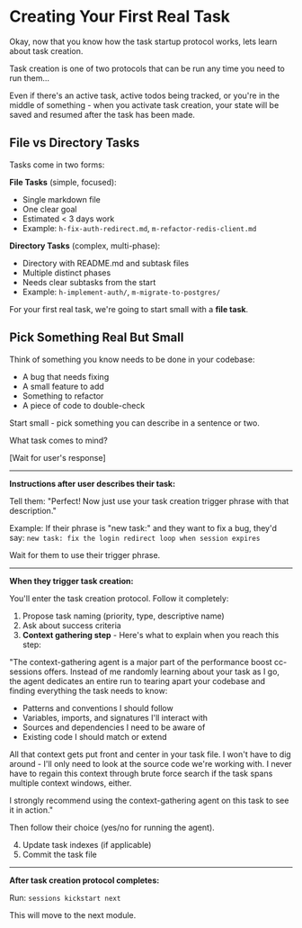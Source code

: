# Creating Your First Real Task

Okay, now that you know how the task startup protocol works, lets learn about task creation.

Task creation is one of two protocols that can be run any time you need to run them...

Even if there's an active task, active todos being tracked, or you're in the middle of something - when you activate task creation, your state will be saved and resumed after the task has been made.

## File vs Directory Tasks

Tasks come in two forms:

**File Tasks** (simple, focused):
- Single markdown file
- One clear goal
- Estimated < 3 days work
- Example: `h-fix-auth-redirect.md`, `m-refactor-redis-client.md`

**Directory Tasks** (complex, multi-phase):
- Directory with README.md and subtask files
- Multiple distinct phases
- Needs clear subtasks from the start
- Example: `h-implement-auth/`, `m-migrate-to-postgres/`

For your first real task, we're going to start small with a **file task**.

## Pick Something Real But Small

Think of something you know needs to be done in your codebase:
- A bug that needs fixing
- A small feature to add
- Something to refactor
- A piece of code to double-check

Start small - pick something you can describe in a sentence or two.

What task comes to mind?

[Wait for user's response]

---

**Instructions after user describes their task:**

Tell them: "Perfect! Now just use your task creation trigger phrase with that description."

Example: If their phrase is "new task:" and they want to fix a bug, they'd say:
`new task: fix the login redirect loop when session expires`

Wait for them to use their trigger phrase.

---

**When they trigger task creation:**

You'll enter the task creation protocol. Follow it completely:

1. Propose task naming (priority, type, descriptive name)
2. Ask about success criteria
3. **Context gathering step** - Here's what to explain when you reach this step:

"The context-gathering agent is a major part of the performance boost cc-sessions offers. Instead of me randomly learning about your task as I go, the agent dedicates an entire run to tearing apart your codebase and finding everything the task needs to know:
- Patterns and conventions I should follow
- Variables, imports, and signatures I'll interact with
- Sources and dependencies I need to be aware of
- Existing code I should match or extend

All that context gets put front and center in your task file. I won't have to dig around - I'll only need to look at the source code we're working with. I never have to regain this context through brute force search if the task spans multiple context windows, either.

I strongly recommend using the context-gathering agent on this task to see it in action."

Then follow their choice (yes/no for running the agent).

4. Update task indexes (if applicable)
5. Commit the task file

---

**After task creation protocol completes:**

Run: `sessions kickstart next`

This will move to the next module.
